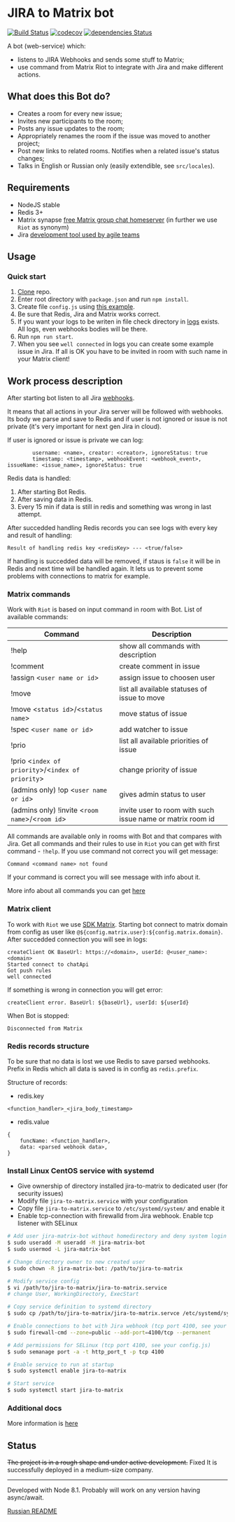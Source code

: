 # JIRA to Matrix bot

[![Build Status](https://travis-ci.org/grigori-gru/jira-to-matrix.svg?branch=master)](https://travis-ci.org/grigori-gru/jira-to-matrix)
[![codecov](https://codecov.io/gh/grigori-gru/jira-to-matrix/branch/master/graph/badge.svg)](https://codecov.io/gh/grigori-gru/jira-to-matrix)
[![dependencies Status](https://david-dm.org/grigori-gru/jira-to-matrix/status.svg)](https://david-dm.org/grigori-gru/jira-to-matrix)

A bot (web-service) which:

* listens to JIRA Webhooks and sends some stuff to Matrix;
* use command from Matrix Riot to integrate with Jira and make different actions.

## What does this Bot do?

+ Creates a room for every new issue;
+ Invites new participants to the room;
+ Posts any issue updates to the room;
+ Appropriately renames the room if the issue was moved to another project;
+ Post new links to related rooms. Notifies when a related issue's status changes;
+ Talks in English or Russian only (easily extendible, see `src/locales`).

## Requirements

- NodeJS stable
- Redis 3+
- Matrix synapse [free Matrix group chat homeserver](https://github.com/matrix-org/synapse) (in further we use `Riot` as synonym)
- Jira [development tool used by agile teams](https://www.atlassian.com/software/jira)

## Usage

### Quick start

1. [Clone](https://help.github.com/articles/cloning-a-repository/) repo.
2. Enter root directory with `package.json` and run `npm install`.
3. Create file `config.js` using [this example](https://github.com/mobitel-ltd/jira-to-matrix/blob/master/config.example.js).
4. Be sure that Redis, Jira and Matrix works correct.
5. If you want your logs to be writen in file check directory in [logs](https://github.com/mobitel-ltd/jira-to-matrix/blob/master/config.example.js#L48) exists. All logs, even webhooks bodies will be there.
6. Run `npm run start`.
7. When you see `well connected` in logs you can create some example issue in Jira. If all is OK you have to be invited in room with such name in your Matrix client!

## Work process description

After starting bot listen to all Jira [webhooks](https://developer.atlassian.com/jiradev/jira-apis/webhooks).

It means that all actions in your Jira server will be followed with webhooks. Its body we parse and save to Redis and if user is not ignored or issue is not private (it's very important for next gen Jira in cloud).

If user is ignored or issue is private we can log:
```
        username: <name>, creator: <creator>, ignoreStatus: true
        timestamp: <timestamp>, webhookEvent: <webhook_event>, issueName: <issue_name>, ignoreStatus: true
```

Redis data is handled:
1. After starting Bot Redis.
2. After saving data in Redis.
3. Every 15 min if data is still in redis and something was wrong in last attempt.

After succedded handling Redis records you can see logs with every key and result of handling:
```
Result of handling redis key <redisKey> --- <true/false>
```

If handling is succedded data will be removed, if staus is `false` it will be in Redis and next time will be handled again. It lets us to prevent some problems with connections to matrix for example.

### Matrix commands

Work with `Riot` is based on input command in room with Bot.
List of available commands:

Command | Description
---|---
!help|show all commands with description
!comment|create comment in issue
!assign <`user name or id`>|assign issue to choosen user
!move|list all available statuses of issue to move
!move <`status id`>/<`status name`>|move status of issue
!spec <`user name or id`>|add watcher to issue
!prio|list all available priorities of issue
!prio <`index of priority`>/<`index of priority`>|change priority of issue
(admins only) !op <`user name or id`>|gives admin status to user
(admins only) !invite <`room name`>/<`room id`>|invite user to room with such issue name or matrix room id

All commands are available only in rooms with Bot and that compares with Jira.
Get all commands and their rules to use in `Riot` you can get with first command - `!help`.
If you use command not correct you will get message:
```
Command <command name> not found
```

If your command is correct you will see message with info about it.

More info about all commands you can get [here](./docs/en/commands)

### Matrix client

To work with `Riot` we use [SDK Matrix](https://github.com/matrix-org/matrix-js-sdk). Starting bot connect to matrix domain from config as user like `@${config.matrix.user}:${config.matrix.domain}`. After succedded connection you will see in logs:
```
createClient OK BaseUrl: https://<domain>, userId: @<user_name>:<domain>
Started connect to chatApi
Got push rules
well connected
```

If something is wrong in connection you will get error:
```
createClient error. BaseUrl: ${baseUrl}, userId: ${userId}
```

When Bot is stopped:
```
Disconnected from Matrix
```

### Redis records structure

To be sure that no data is lost we use Redis to save parsed webhooks. Prefix in Redis which all data is saved is in config as `redis.prefix`.

Structure of records:
* redis.key
```
<function_handler>_<jira_body_timestamp>
```
* redis.value
```
{
    funcName: <function_handler>,
    data: <parsed webhook data>,
}
```

### Install Linux CentOS service with systemd

* Give ownership of directory installed jira-to-matrix to dedicated user (for security issues)
* Modify file `jira-to-matrix.service` with your configuration
* Copy file `jira-to-matrix.service` to `/etc/systemd/system/` and enable it
* Enable tcp-connection with firewalld from Jira webhook. Enable tcp listener with SELinux

```bash
# Add user jira-matrix-bot without homedirectory and deny system login
$ sudo useradd -M useradd -M jira-matrix-bot
$ sudo usermod -L jira-matrix-bot

# Change directory owner to new created user
$ sudo chown -R jira-matrix-bot: /path/to/jira-to-matrix

# Modify service config
$ vi /path/to/jira-to-matrix/jira-to-matrix.service
# change User, WorkingDirectory, ExecStart

# Copy service definition to systemd directory
$ sudo cp /path/to/jira-to-matrix/jira-to-matrix.servce /etc/systemd/system

# Enable connections to bot with Jira webhook (tcp port 4100, see your config.js)
$ sudo firewall-cmd --zone=public --add-port=4100/tcp --permanent

# Add permissions for SELinux (tcp port 4100, see your config.js)
$ sudo semanage port -a -t http_port_t -p tcp 4100

# Enable service to run at startup
$ sudo systemctl enable jira-to-matrix

# Start service
$ sudo systemctl start jira-to-matrix
```

### Additional docs

More information is [here](https://github.com/mobitel-ltd/jira-to-matrix/blob/master/docs)

## Status

~~The project is in a rough shape and under active development.~~ Fixed
It is successfully deployed in a medium-size company.

___
Developed with Node 8.1. Probably will work on any version having async/await.

[Russian README](./newReadme.md)
